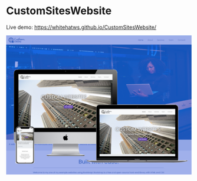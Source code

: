 # CustomSitesWebsite

Live demo: https://whitehatws.github.io/CustomSitesWebsite/

![CustomSitesWebsite](https://github.com/whitehatws/CustomSitesWebsite/blob/main/customwebsitesdribble.png)
